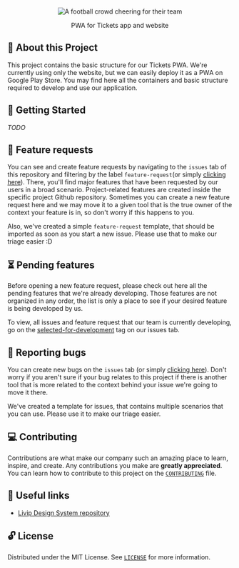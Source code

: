 <p align="center">
  <br>
   <img src="https://media.giphy.com/media/U6XoPL3kataKyKhNXE/giphy.gif" alt="A football crowd cheering for their team" title="PWA Tickets header's GIF" />
  <br>
</p>
<p align="center">
PWA for Tickets app and website
</p>

## 📖 About this Project

This project contains the basic structure for our Tickets PWA. We're currently using only the website, but we can easily deploy it as a PWΑ on Google Play Store. You may find here all the containers and basic structure required to develop and use our application.

## 🤖 Getting Started

_TODO_

## 🌱 Feature requests

You can see and create feature requests by navigating to the `issues` tab of this repository and filtering by the label `feature-request`(or simply [clicking here](https://github.com/livipdev/pwa-travel/labels/feature-request)). There, you'll find major features that have been requested by our users in a broad scenario. Project-related features are created inside the specific project Github repository. Sometimes you can create a new feature request here and we may move it to a given tool that is the true owner of the context your feature is in, so don't worry if this happens to you.

Also, we've created a simple `feature-request` template, that should be imported as soon as you start a new issue. Please use that to make our triage easier :D

## ⏳ Pending features

Before opening a new feature request, please check out here all the pending features that we're already developing. Those features are not organized in any order, the list is only a place to see if your desired feature is being developed by us.

To view, all issues and feature request that our team is currently developing, go on the [selected-for-development](https://github.com/livipdev/pwa-travel/labels/selected-for-development) tag on our issues tab.

## 🐛 Reporting bugs

You can create new bugs on the `issues` tab (or simply [clicking here](https://github.com/livipdev/pwa-travel/issues)). Don't worry if you aren't sure if your bug relates to this project if there is another tool that is more related to the context behind your issue we're going to move it there.

We've created a template for issues, that contains multiple scenarios that you can use. Please use it to make our triage easier.

## 💻 Contributing

Contributions are what make our company such an amazing place to learn, inspire, and create. Any contributions you make are **greatly appreciated**. You can learn how to contribute to this project on the [`CONTRIBUTING`](CONTRIBUTING.md) file.

## 🔗 Useful links

* [Livip Design System repository](https://github.com/livipdev/design-system)

## 🔓 License

Distributed under the MIT License. See [`LICENSE`](LICENSE) for more information.
